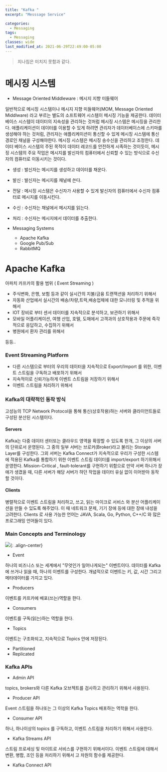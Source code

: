 ```yaml
---
title: "Kafka "
excerpt: "Messsage Service"

categories:
  - Messaging
tags:
  - Messaging
classes: wide
last_modified_at: 2021-06-29T22:49:00-05:00
---
```


> 지나침은 미치지 못함과 같다.  

# 메시징 시스템

- Message Oriented Middleware : 메시지 지향 미들웨어 

 일반적으로 메시징 시스템이나 메시지 지향 미들웨어(MOM, Message Oriented Middlware) 라고 부르는 별도의 소프트웨어 시스템이 메시징 기능을 제공한다. 데이터 베이스 시스템이 데이터의 지속성을 관리하는 것처럼 메시징 시스템은 메시징을 관리한다. 애플리케이션이 데이터를 이용할 수 있게 하려면 관리자가 데이터베이스에 스키마를 생성해야 하는 것처럼, 관리자는 애플리케이션이 통신할 수 있게 메시징 시스템에 통신 경로인 채널을 구성해야한다. 
 메시징 시스템은 메시징 송수신을 관리하고 조정한다. 데이터 베이스 시스템의 주된 목적이 데이터 레코드를 안전하게 시족하는 것이듯이, 메시징 시스템의 주요 작업은 메시지를 발신자의 컴퓨터에서 신뢰할 수 있는 방식으로 수신자의 컴퓨터로 이동시키는 것이다. 
  
  - 생성 : 발신자는 메시지를 생성하고 데이터를 채운다. 
  - 발신 : 발신자는 메시지를 채널에 쓴다. 
  - 전달 : 메시징 시스템은 수신자가 사용할 수 있게 발신자의 컴퓨터에서 수신자 컴퓨터로 메시지를 이동시킨다. 
  - 수신 : 수신자는 채널에서 메시지를 읽는다. 
  - 처리 : 수신자는 메시지에서 데이터를 추출한다. 

- Messaging Systems 

  - Apache Kafka 
  - Google Pub/Sub
  - RabbitMQ


# Apache Kafka 

아파치 카프카의 활용 범위 ( Event Streaming )  

- 주식변화, 은행, 보험 등과 같이 실시간의 지불/금융 트랜잭션을 처리하기 위해서 
- 자동화 산업에서 실시간의 배송/차량,트럭,배송업체에 대한 모니터링 및 추적을 위해서 
- IOT 장비로 부터 센서 데이터를 지속적으로 분석하고, 보관하기 위해서 
- 모바일 어플리케이션, 여행 산업, 호텔, 도매에서 고객과의 상호작용과 주문에 즉각적으로 응답하고, 수집하기 위해서
- 병원에서 환자 관리를 위해서 

등등..  

### Event Streaming Platform 

 - 다른 시스템으로 부터의 우리의 데이터을 지속적으로 Export/Import 를 위한, 이벤트 스트림을 구독하고 배포하기 위해서 
 - 지속적이로 신뢰가능하게 이벤트 스트림을 저장하기 위해서 
 - 이벤트 스트림을 처리하기 위해서 


### Kafka의 대략적인 동작 방식 

고성능의 TCP Network Protocol을 통해 통신(상호작용)하는 서버와 클라이언트들로 구성된 분산된 시스템이다. 

#### Servers

Kafka는 다중 데이터 센터또는 클라우드 영역을 확장할 수 있도록 한개, 그 이상의 서버의 단위로서 운영된다. 그 중의 일부 서버는 브로커(Broker)라고 불리는 Storage Layer를 구성한다. 그외 서버는 Kafka Connect가 지속적으로 우리가 구성한 시스템에 적용된 Kafka를 통합하기 위한 이벤트 스트림 데이터를 import/export 하기위해서 운영한다. Mission-Critical , fault-tolerant를 구현하기 위함으로 만약 서버 하나가 장애가 생겼을 때, 다른 서버가 해당 서버가 하던 작업을 데이터 유실 없이 이어받아 동작할 것이다. 

#### Clients 

병렬적으로 이벤트 스트림을 처리하고, 쓰고, 읽는 마이크로 서비스 와 분산 어플리케이션을 만들 수 있도록 해주었다. 이 때 네트워크 문제, 기기 장애 등에 대한 장애 내성을 고려한다. Clients 로 사용 가능한 언어는 JAVA, Scala, Go, Python, C++/C 와 많은 프로그래밍 언어들이 있다. 

### Main Concepts and Terminology 

![](https://keepinmindsh.github.io/lines/assets/img/streams-and-tables-p1_p4.png){: .align-center}

- Event 

하나의 비즈니스 또는 세계에서 "무엇인가 일어나게되는" 이벤트이다. 데이터를 Kafka에 쓰거나 읽을 때, 하나의 이벤트를 구성한다. 
개념적으로 이벤트는 키, 값, 시간 그리고 메타데이터를 가지고 있다. 

- Producers

 이벤트를 카프카에 배포(쓰는)역할을 한다. 

- Consumers

 이벤트를 구독(읽는)하는 역할을 한다. 

- Topics

 이벤트는 구조화되고, 지속적으로 Topics 안에 저장된다. 

- Partitioned
- Replicated 


### Kafka APIs

- Admin API 

 topics, brokers와 다른 Kafka 오브젝트를 검사하고 관리하기 위해서 사용된다. 

- Producer API

 Event 스트림을 하나또는 그 이상의 Kafka Topics 배포하는 역학을 한다. 

- Consumer API 

하나, 하나이상의 topics 를 구독하고, 이벤트 스트림을 처리하기 위해서 사용한다. 

- Kafka Streams API

스트림 프로세싱 및 마이트로 서비스를 구현하기 위해서이다. 이벤트 스트림에 대해서 변환, 병합, 조인 등을 처리하기 위해서 
고 차원의 함수를 제공한다. 

- Kafka Connect API 
